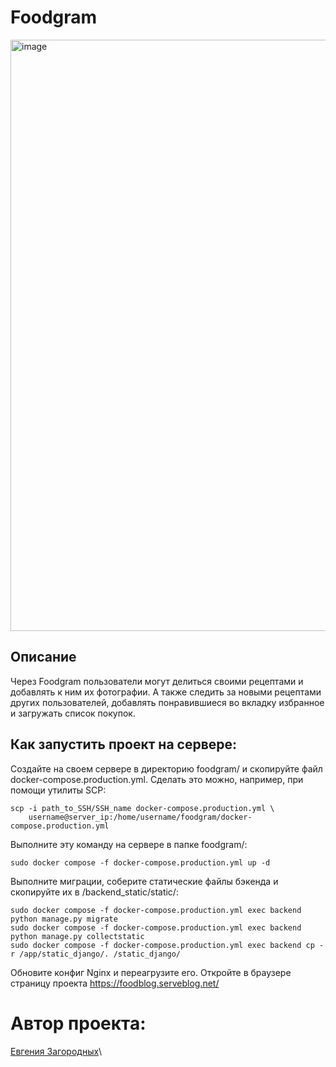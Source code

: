 # Foodgram

<img width="946" alt="image" src="https://github.com/evgeniazagorodnykh/foodgram-project-react/assets/129388336/f4168729-cab6-418f-acd3-7dfbfe1716ef">

## Описание

Через Foodgram пользователи могут делиться своими рецептами и добавлять к ним их фотографии. А также следить за новыми рецептами других пользователей, добавлять понравившиеся во вкладку избранное и загружать список покупок.

## Как запустить проект на сервере:

Создайте на своем сервере в директорию foodgram/  и скопируйте файл docker-compose.production.yml. Сделать это можно, например, при помощи утилиты SCP:
```
scp -i path_to_SSH/SSH_name docker-compose.production.yml \
    username@server_ip:/home/username/foodgram/docker-compose.production.yml
```
Выполните эту команду на сервере в папке foodgram/:
```
sudo docker compose -f docker-compose.production.yml up -d
```
Выполните миграции, соберите статические файлы бэкенда и скопируйте их в /backend_static/static/:
```
sudo docker compose -f docker-compose.production.yml exec backend python manage.py migrate
sudo docker compose -f docker-compose.production.yml exec backend python manage.py collectstatic
sudo docker compose -f docker-compose.production.yml exec backend cp -r /app/static_django/. /static_django/
```
Обновите конфиг Nginx и переагрузите его.
Откройте в браузере страницу проекта https://foodblog.serveblog.net/

# Автор проекта:
[Евгения Загородных](https://github.com/evgeniazagorodnykh)\

